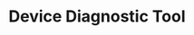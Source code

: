 ---
title: Device Diagnostic Tool
img: ddt_logo.png
layout: list-mx.html
menu:
  title: Device Diagnostic Tool
  languages:
    - lang: cn,
      img: /images/flags/img-flag-china.png
      urlFrom: ddt
      urlTo: ddt/ddt-cn
      label: CN - 普通话
    - lang: de,
      img: /images/flags/img-flag-germany.png
      urlFrom: ddt
      urlTo: ddt/ddt-de
      label: DE - Deutsch
    - lang: es,
      img: /images/flags/img-flag-spain.png
      urlFrom: ddt
      urlTo: ddt/ddt-es
      label: ES - Español
    - lang: fr,
      img: /images/flags/img-flag-france.png
      urlFrom: ddt
      urlTo: ddt/ddt-fr
      label: FR - Français
    - lang: it,
      img: /images/flags/img-flag-italy.png
      urlFrom: ddt
      urlTo: ddt/ddt-it
      label: IT - Italiano
    - lang: jp,
      img: /images/flags/img-flag-japan.png
      urlFrom: ddt
      urlTo: ddt/ddt-jp
      label: JP - 日本語
    - lang: pt,
      img: /images/flags/img-flag-portugal.png
      urlFrom: ddt
      urlTo: ddt/ddt-pt
      label: PT - Português
  items:
    - title: About
      url: /ddt/2-2/guide/about
    - title: Using Device Diagnostic Tool
      url: /ddt/2-2/guide/usage
    - title: Configuration
      url: /ddt/2-2/guide/configuration
    - title: Test Criteria
      url: /ddt/2-2/guide/criteria
    - icon: fa fa-search
      url: /ddt/2-2/search
product: Device Diagnostic Tool
productversion: '2.2'
---
